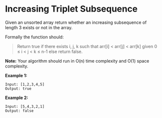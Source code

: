 # Increasing Triplet Subsequence

Given an unsorted array return whether an increasing subsequence of length 3 exists or not in the array.

Formally the function should:

> Return true if there exists i, j, k
> such that arr[i] < arr[j] < arr[k] given 0 ≤ i < j < k ≤ n-1 else return false.

__Note:__ Your algorithm should run in O(n) time complexity and O(1) space complexity.

__Example 1:__

```pseudo
Input: [1,2,3,4,5]
Output: true
```

__Example 2:__

```pseudo
Input: [5,4,3,2,1]
Output: false
```
